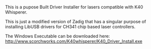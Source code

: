 This is a pupose Built Driver Installer for lasers compatible with K40 Whisperer.

This is just a modified version of Zadig that has a singular purpose of installing LibUSB drivers for CH341 chip based laser controllers.

The Windows Executable can be downloaded here: http://www.scorchworks.com/K40whisperer/K40_Driver_Install.exe
